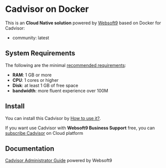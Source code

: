 # Cadvisor on Docker  

This is an **Cloud Native solution** powered by [Websoft9](https://www.websoft9.com) based on Docker for Cadvisor:

 - community:  latest


## System Requirements

The following are the minimal [recommended requirements](https://github.com/google/cadvisor.git):

* **RAM**: 1 GB or more
* **CPU**: 1 cores or higher
* **Disk**: at least 1 GB of free space
* **bandwidth**: more fluent experience over 100M  

## Install

You can install this Cadvisor by [How to use it?](https://github.com/Websoft9/docker-library#how-to-use-it).   

If you want use Cadvisor with **Websoft9 Business Support** free, you can [subscribe Cadvisor](https://www.websoft9.com/apps) on Cloud platform

## Documentation

[Cadvisor Administrator Guide](https://support.websoft9.com/docs/cadvisor) powered by Websoft9
